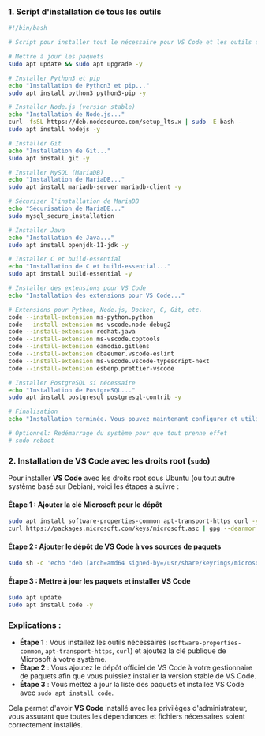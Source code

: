 ### 1. **Script d'installation de tous les outils**

```bash
#!/bin/bash

# Script pour installer tout le nécessaire pour VS Code et les outils de développement sur Ubuntu 22.04

# Mettre à jour les paquets
sudo apt update && sudo apt upgrade -y

# Installer Python3 et pip
echo "Installation de Python3 et pip..."
sudo apt install python3 python3-pip -y

# Installer Node.js (version stable)
echo "Installation de Node.js..."
curl -fsSL https://deb.nodesource.com/setup_lts.x | sudo -E bash -
sudo apt install nodejs -y

# Installer Git
echo "Installation de Git..."
sudo apt install git -y

# Installer MySQL (MariaDB)
echo "Installation de MariaDB..."
sudo apt install mariadb-server mariadb-client -y

# Sécuriser l'installation de MariaDB
echo "Sécurisation de MariaDB..."
sudo mysql_secure_installation

# Installer Java
echo "Installation de Java..."
sudo apt install openjdk-11-jdk -y

# Installer C et build-essential
echo "Installation de C et build-essential..."
sudo apt install build-essential -y

# Installer des extensions pour VS Code
echo "Installation des extensions pour VS Code..."

# Extensions pour Python, Node.js, Docker, C, Git, etc.
code --install-extension ms-python.python
code --install-extension ms-vscode.node-debug2
code --install-extension redhat.java
code --install-extension ms-vscode.cpptools
code --install-extension eamodio.gitlens
code --install-extension dbaeumer.vscode-eslint
code --install-extension ms-vscode.vscode-typescript-next
code --install-extension esbenp.prettier-vscode

# Installer PostgreSQL si nécessaire
echo "Installation de PostgreSQL..."
sudo apt install postgresql postgresql-contrib -y

# Finalisation
echo "Installation terminée. Vous pouvez maintenant configurer et utiliser VS Code ainsi que les outils associés."

# Optionnel: Redémarrage du système pour que tout prenne effet
# sudo reboot
```

### 2. **Installation de VS Code avec les droits root (`sudo`)**

Pour installer **VS Code** avec les droits root sous Ubuntu (ou tout autre système basé sur Debian), voici les étapes à suivre :

#### Étape 1 : Ajouter la clé Microsoft pour le dépôt

```bash
sudo apt install software-properties-common apt-transport-https curl -y
curl https://packages.microsoft.com/keys/microsoft.asc | gpg --dearmor > /usr/share/keyrings/microsoft-archive-keyring.gpg
```

#### Étape 2 : Ajouter le dépôt de VS Code à vos sources de paquets

```bash
sudo sh -c 'echo "deb [arch=amd64 signed-by=/usr/share/keyrings/microsoft-archive-keyring.gpg] https://packages.microsoft.com/repos/vscode stable main" > /etc/apt/sources.list.d/vscode.list'
```

#### Étape 3 : Mettre à jour les paquets et installer VS Code

```bash
sudo apt update
sudo apt install code -y
```

### Explications :

- **Étape 1** : Vous installez les outils nécessaires (`software-properties-common`, `apt-transport-https`, `curl`) et ajoutez la clé publique de Microsoft à votre système.
- **Étape 2** : Vous ajoutez le dépôt officiel de VS Code à votre gestionnaire de paquets afin que vous puissiez installer la version stable de VS Code.
- **Étape 3** : Vous mettez à jour la liste des paquets et installez VS Code avec `sudo apt install code`.

Cela permet d'avoir **VS Code** installé avec les privilèges d'administrateur, vous assurant que toutes les dépendances et fichiers nécessaires soient correctement installés.
